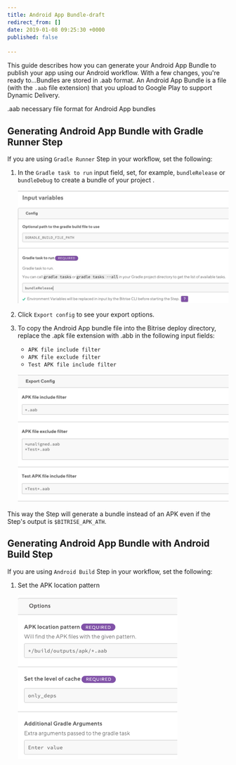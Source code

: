 ```yaml
---
title: Android App Bundle-draft
redirect_from: []
date: 2019-01-08 09:25:30 +0000
published: false

---
```

This guide describes how you can generate your Android App Bundle to publish your app using our Android workflow. With a few changes, you're ready to...Bundles are stored in .aab format. An Android App Bundle is a file (with the `.aab` file extension) that you upload to Google Play to support Dynamic Delivery.

.aab necessary file format for Android App bundles

## Generating Android App Bundle with Gradle Runner Step

If you are using `Gradle Runner` Step in your workflow, set the following:

1. In the `Gradle task to run` input field, set, for example, `bundleRelease` or `bundleDebug` to create a bundle of your project .

   ![](/img/bundlerelease.jpg)
2. Click `Export config` to see your export options.
3. To copy the Android App bundle file into the Bitrise deploy directory, replace the .apk file extension with .abb in the following input fields:
   * `APK file include filter`
   * `APK file exclude filter`
   * `Test APK file include filter`

   ![](/img/exportconfig.jpg)

This way the Step will generate a bundle instead of an APK even if the Step's output is `$BITRISE_APK_ATH`.

## Generating Android App Bundle with Android Build Step

If you are using `Android Build` Step in your workflow, set the following:

1. Set the APK location pattern

   ![](/img/android-build.png)